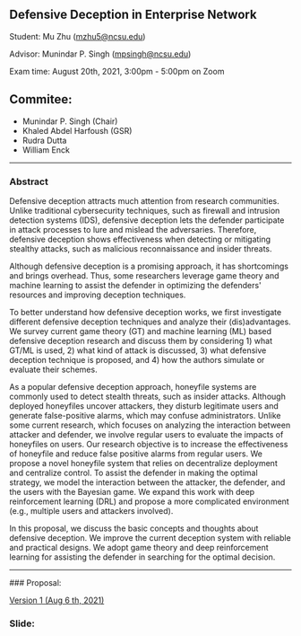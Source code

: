 ## Defensive Deception in Enterprise Network

Student: Mu Zhu (mzhu5@ncsu.edu)

Advisor: Munindar P. Singh (mpsingh@ncsu.edu)

Exam time: August 20th, 2021, 3:00pm - 5:00pm on Zoom

## Commitee:
- Munindar P. Singh (Chair)
- Khaled Abdel Harfoush (GSR)
- Rudra Dutta
- William Enck

<hr />

### Abstract

Defensive deception attracts much attention from research communities. Unlike traditional cybersecurity techniques, such as firewall and intrusion detection systems (IDS), defensive deception lets the defender participate in attack processes to lure and mislead the adversaries. Therefore, defensive deception shows effectiveness when detecting or mitigating stealthy attacks, such as malicious reconnaissance and insider threats.

Although defensive deception is a promising approach, it has shortcomings and brings overhead. Thus, some researchers leverage game theory and machine learning to assist the defender in optimizing the defenders' resources and improving deception techniques. 

To better understand how defensive deception works, we first investigate different defensive deception techniques and analyze their (dis)advantages. We survey current game theory (GT) and machine learning (ML) based defensive deception research and discuss them by considering 1) what GT/ML is used, 2) what kind of attack is discussed, 3) what defensive deception technique is proposed, and 4) how the authors simulate or evaluate their schemes.

As a popular defensive deception approach, honeyfile systems are commonly used to detect stealth threats, such as insider attacks. Although deployed honeyfiles uncover attackers, they disturb legitimate users and generate false-positive alarms, which may confuse administrators. Unlike some current research, which focuses on analyzing the interaction between attacker and defender, we involve regular users to evaluate the impacts of honeyfiles on users. Our research objective is to increase the effectiveness of honeyfile and reduce false positive alarms from regular users.
We propose a novel honeyfile system that relies on decentralize deployment and centralize control.
To assist the defender in making the optimal strategy, we model the interaction between the attacker, the defender, and the users with the Bayesian game. We expand this work with deep reinforcement learning (DRL) and propose a more complicated environment (e.g., multiple users and attackers involved).

In this proposal, we discuss the basic concepts and thoughts about defensive deception. We improve the current deception system with reliable and practical designs. We adopt game theory and deep reinforcement learning for assisting the defender in searching for the optimal decision.

<hr />
### Proposal:

[Version 1 (Aug 6 th, 2021)](./oral_proposal/first_version.pdf)

### Slide:

